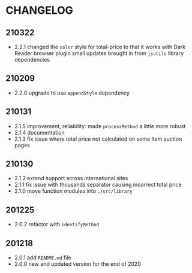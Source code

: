 # CHANGELOG

## 210322
- 2.2.1 changed the `color` style for total-price to that it works with Dark Reader browser plugin
        small updates brought in from `jsutils` library dependencies

## 210209
- 2.2.0 upgrade to use `appendStyle` dependency

## 210131
- 2.1.5 improvement, reliability: made `processMethod` a little more robust
- 2.1.4 documentation
- 2.1.3 fix issue where total price not calculated on some item auction pages

## 210130
- 2.1.2 extend support across international sites
- 2.1.1 fix issue with thousands separator causing incorrect total price
- 2.1.0 move function modules into `./src/library`

## 201225
- 2.0.2 refactor with `identifyMethod`

## 201218
- 2.0.1 add `README.md` file
- 2.0.0 new and updated version for the end of 2020